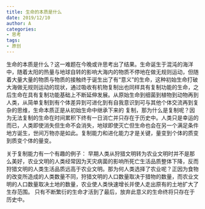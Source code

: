 ```yaml
---
title: 生命的本质是什么
date: 2019/12/10
author: A
categories:
- 思考
tags:
- 原创
---
```


生命的本质是什么？这一难题在今晚或许思考出了结果。生命诞生于混沌的海洋中，随着太阳的热量与地球自转的影响大海内的物质不停地在做无规则运动，但随着大量大量的物质与物质的接触终于诞生出了有“意义”的生命，这种初始生命打破大海做无规则运动的现状，通过吸收有机物复制出也同样具有复制功能的生命，之后生命在具有复制功能基础上不断延伸发展。从原始生命到细菌到植物到动物再到人类，从简单复制到有个体差异到可进化到有自我意识到可与其他个体交流再到复杂的思维，生命本质正是从初始生命中继承下来的 复制，那为什么是复制呢？因为无法复制的生命在时间累积下终有一日消亡并只存在于历史中。人类只是幸运的而已，人类即使消失但生命不会消失，地球即使灭亡但生命也会在另一个满足条件地方诞生，世间万物亦是如此。复制能力和进化能力才是关键，量变到个体的质变到质变个体的量变。

关于复制能力有一个有趣的例子：
早期人类从狩猎文明转为农业文明时并不是那么美好，农业文明的人类经常因为天灾病菌的影响所死亡生活品质整体下降，反而狩猎文明的人类生活品质远高于农业文明。那为何人类选择了农业呢？正因为食物的改变所造成的人类数量不同，狩猎文明的人口数量取决于猎物的数量，而农业文明的人口数量取决土地的数量，农业使人类快速增长并使人走出原有的土地扩大了生存范围。
只有不断繁衍的生命才活到了最后，放弃此意义的生命终将只存在于历史中。